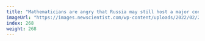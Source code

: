 ```yaml
---
title: "Mathematicians are angry that Russia may still host a major conference"
imageUrl: "https://images.newscientist.com/wp-content/uploads/2022/02/25120408/SEI_90050166.jpg?width=600"
index: 268
weight: 268
---
```

